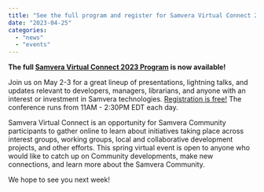 ```yaml
---
title: "See the full program and register for Samvera Virtual Connect 2023"
date: "2023-04-25"
categories: 
  - "news"
  - "events"  
---
```


**The full [Samvera Virtual Connect 2023 Program](https://samvera.atlassian.net/wiki/spaces/samvera/pages/2166882321/Samvera+Virtual+Connect+2023+Program) is now available!**

Join us on May 2-3 for a great lineup of presentations, lightning talks, and updates relevant to developers, managers, librarians, and anyone with an interest or investment in Samvera technologies. [Registration is free!](https://www.eventbrite.com/e/samvera-virtual-connect-2023-tickets-615165355137) The conference runs from 11AM - 2:30PM EDT each day.

Samvera Virtual Connect is an opportunity for Samvera Community participants to gather online to learn about initiatives taking place across interest groups, working groups, local and collaborative development projects, and other efforts. This spring virtual event is open to anyone who would like to catch up on Community developments, make new connections, and learn more about the Samvera Community.

We hope to see you next week!
